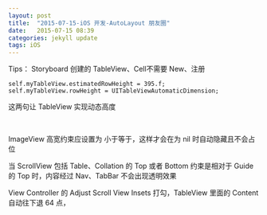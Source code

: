 ```yaml
---
layout: post
title:  "2015-07-15-iOS 开发-AutoLayout 朋友圈"
date:   2015-07-15 08:39
categories: jekyll update
tags: iOS
---
```



Tips：
Storyboard 创建的 TableView、Cell不需要 New、注册

```
self.myTableView.estimatedRowHeight = 395.f;
self.myTableView.rowHeight = UITableViewAutomaticDimension;
```
这两句让 TableView 实现动态高度

</br>

ImageView 高宽约束应设置为 小于等于，这样才会在为 nil 时自动隐藏且不会占位

当 ScrollView 包括 Table、Collation 的 Top 或者 Bottom 约束是相对于 Guide 的 Top 时，内容经过 Nav、TabBar 不会出现透明效果

View Controller 的 Adjust Scroll View Insets 打勾，TableView 里面的 Content 自动往下退 64 点，